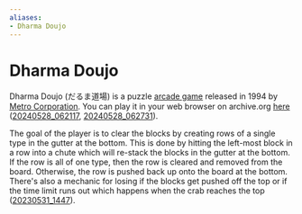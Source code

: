 ```yaml
---
aliases:
- Dharma Doujo
---
```


# Dharma Doujo

Dharma Doujo (だるま道場) is a puzzle [arcade game](arcade-games.md) released in 1994 by [Metro Corporation](metro-corporation.md). You can play it in your web browser on archive.org [here](https://archive.org/details/arcade_dharma) ([20240528_062117](../entries/20240528_062117.md), [20240528_062731](../entries/20240528_062731.md)).

The goal of the player is to clear the blocks by creating rows of a single type in the gutter at the bottom. This is done by hitting the left-most block in a row into a chute which will re-stack the blocks in the gutter at the bottom. If the row is all of one type, then the row is cleared and removed from the board. Otherwise, the row is pushed back up onto the board at the bottom. There's also a mechanic for losing if the blocks get pushed off the top or if the time limit runs out which happens when the crab reaches the top ([20230531_1447](../entries/20230531_1447.md)).
